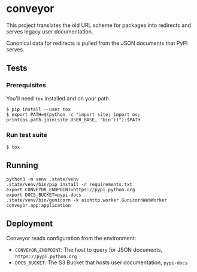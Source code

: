 # conveyor

This project translates the old URL scheme for packages into redirects and serves legacy user documentation.

Canonical data for redirects is pulled from the JSON documents that PyPI serves.

## Tests

### Prerequisites

You'll need `tox` installed and on your path.

```shell
$ pip install --user tox
$ export PATH=$(python -c "import site; import os; print(os.path.join(site.USER_BASE, 'bin'))"):$PATH
```

### Run test suite
```
$ tox
```

## Running

```shell
python3 -m venv .state/venv
.state/venv/bin/pip install -r requirements.txt
export CONVEYOR_ENDPOINT=https://pypi.python.org
export DOCS_BUCKET=pypi-docs
.state/venv/bin/gunicorn -k aiohttp.worker.GunicornWebWorker conveyor.app:application
```

## Deployment

Conveyor reads configuration from the environment:

- `CONVEYOR_ENDPOINT`: The host to query for JSON documents, `https://pypi.python.org`
- `DOCS_BUCKET`: The S3 Bucket that hosts user documentation, `pypi-docs`
